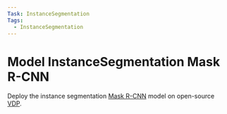 ```yaml
---
Task: InstanceSegmentation
Tags:
  - InstanceSegmentation
---
```


# Model InstanceSegmentation Mask R-CNN

Deploy the instance segmentation [Mask R-CNN](https://github.com/onnx/models/blob/main/vision/object_detection_segmentation/mask-rcnn/model/MaskRCNN-10.onnx) model on open-source [VDP](https://github.com/instill-ai/vdp).


